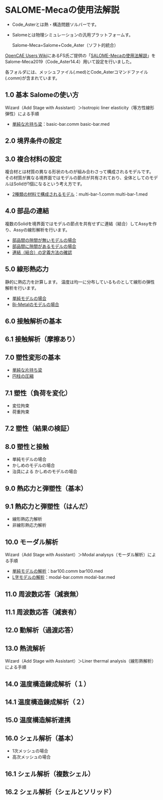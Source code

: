# SALOME-Mecaの使用法解説

* Code_Asterとは熱・構造問題ソルバーです。
* Salomeとは物理シミュレーションの汎用プラットフォームす。

  Salome-Meca=Salome+Code_Aster（ソフト的統合）


[OpenCAE Users Wiki](http://opencae.gifu-nct.ac.jp/pukiwiki/index.php?OpenCAE%20Users%20Wiki)にあるFS氏ご提供の「[SALOME-Mecaの使用法解説](http://opencae.gifu-nct.ac.jp/pukiwiki/index.php?SALOME-Meca%A4%CE%BB%C8%CD%D1%CB%A1%B2%F2%C0%E2)」をSalome-Meca2019（Code_Aster14.4）用いて設定を行いました。

各フォルダには、メッシュファイル(.med)とCode_Asterコマンドファイル(.comm)が含まれています。

## 1.0 基本 Salomeの使い方
Wizard（Add Stage with Assistant）＞Isotropic liner elasticity（等方性線形弾性）による手順
* [単純な片持ち梁](https://github.com/JunTatsuno/Code_Aster/tree/master/basic)：basic-bar.comm basic-bar.med

## 2.0 境界条件の設定

## 3.0 複合材料の設定
複合材とは材質の異なる形状のものが組み合わさって構成されるモデルです。
その材質が異なる境界面ではモデルの節点が共有されており、全体としてのモデルはSolidが1個になるという考え方です。
* [2種類の材料で構成されるモデル](https://github.com/JunTatsuno/Code_Aster/tree/master/multiP)：multi-bar-1.comm multi-bar-1.med

## 4.0 部品の連結
複数のSolidを境界面ではモデルの節点を共有せずに連結（結合）してAssyを作り、Assyの線形解析を行います。
* [部品間の隙間が無いモデルの場合](https://github.com/JunTatsuno/Code_Aster/tree/master/Assy)
* [部品間に隙間があるモデルの場合](https://github.com/JunTatsuno/Code_Aster/tree/master/Assy)
* [連結（結合）の定義方法の確認](https://github.com/JunTatsuno/Code_Aster/tree/master/Assy)

## 5.0 線形熱応力
静的に熱応力を計算します。
温度は均一に分布しているものとして線形の弾性解析を行います。
* [単純モデルの場合](https://github.com/JunTatsuno/Code_Aster/tree/master/thermal-bar)
* [Bi-Metalのモデルの場合](https://github.com/JunTatsuno/Code_Aster/tree/master/thermal-circle)

## 6.0 接触解析の基本

## 6.1 接触解析（摩擦あり）

## 7.0 塑性変形の基本
* [単純な片持ち梁](https://github.com/JunTatsuno/Code_Aster/tree/master/plastic)
* [円柱の圧縮](https://github.com/JunTatsuno/Code_Aster/tree/master/plastic-pole)

## 7.1 塑性（負荷を変化）
* 変位拘束
* 荷重拘束

## 7.2 塑性（結果の検証）

## 8.0 塑性と接触
* 単純モデルの場合
* かしめのモデルの場合
* 治具による かしめのモデルの場合

## 9.0 熱応力と弾塑性（基本）

## 9.1 熱応力と弾塑性（はんだ）
* 線形熱応力解析
* 非線形熱応力解析

## 10.0 モーダル解析
Wizard（Add Stage with Assistant）＞Modal analysys（モーダル解析）による手順
* [単純モデルの解析](https://github.com/JunTatsuno/Code_Aster/tree/master/modal)：bar100.comm bar100.med
* [L字モデルの解析](https://github.com/JunTatsuno/Code_Aster/tree/master/modal)：modal-bar.comm modal-bar.med

## 11.0 周波数応答（減衰無）

## 11.1 周波数応答（減衰有）

## 12.0 動解析（過渡応答）

## 13.0 熱流解析
Wizard（Add Stage with Assistant）＞Liner thermal analysis（線形熱解析）による手順

## 14.0 温度構造錬成解析（１）

## 14.1 温度構造錬成解析（２）

## 15.0 温度構造解析連携

## 16.0 シェル解析（基本）
* 1次メッシュの場合
* 高次メッシュの場合

## 16.1 シェル解析（複数シェル）

## 16.2 シェル解析（シェルとソリッド）
